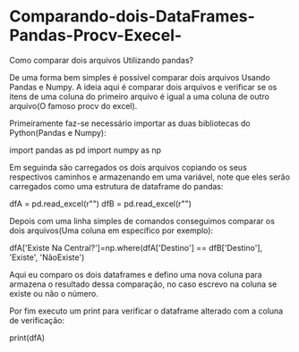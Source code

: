 # Comparando-dois-DataFrames-Pandas-Procv-Execel-
Como comparar dois arquivos Utilizando pandas?

De uma forma bem simples é possível comparar dois arquivos Usando Pandas e Numpy. A ideia aqui é comparar dois arquivos e verificar se os itens de uma coluna do primeiro arquivo é igual a uma coluna de outro arquivo(O famoso procv do excel).

Primeiramente faz-se necessário importar as duas bibliotecas do Python(Pandas e Numpy):

import pandas as pd
import numpy as np

Em seguinda são carregados os dois arquivos copiando os seus respectivos caminhos e armazenando em uma variável, note que eles serão carregados como uma estrutura de dataframe do pandas:

dfA = pd.read_excel(r"<Local do Arquivo A>")
dfB = pd.read_excel(r"<Local do Arquivo B>")

Depois com uma linha simples de comandos conseguimos comparar os dois arquivos(Uma coluna em específico por exemplo):

dfA['Existe Na Central?']=np.where(dfA['Destino'] == dfB['Destino'], 'Existe', 'NãoExiste')

Aqui eu comparo os dois dataframes e defino uma nova coluna para armazena o resultado dessa comparação, no caso escrevo na coluna se existe ou não o número.

Por fim executo um print para verificar o dataframe alterado com a coluna de verificação:

print(dfA)
